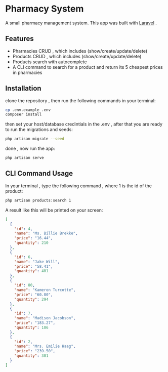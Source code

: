 # Pharmacy System

A small pharmacy management system. This app was built with [Laravel](https://laravel.com/docs/8.x) .

## Features

* Pharmacies CRUD , which includes (show/create/update/delete)
* Products CRUD , which includes (show/create/update/delete)
* Products search with autocomplete
* A CLI command to search for a product and return its 5 cheapest prices in pharmacies 

## Installation

clone the repository , then run the following commands in your terminal:

```bash
cp .env.example .env
composer install
```

then set your host/database credintials in the .env , after that you are ready to run the migrations and seeds:

```bash
php artisan migrate --seed
```

done , now run the app:

```bash
php artisan serve
```
## CLI Command Usage

In your terminal , type the following command , where 1 is the id of the product:

```bash
php artisan products:search 1
```

A result like this will be printed on your screen:

```json
[
  {
    "id": 4,
    "name": "Ms. Billie Brekke",
    "price": "16.44",
    "quantity": 210
  },
  {
    "id": 6,
    "name": "Jake Will",
    "price": "58.41",
    "quantity": 401
  },
  {
    "id": 80,
    "name": "Kameron Turcotte",
    "price": "60.80",
    "quantity": 294
  },
  {
    "id": 7,
    "name": "Madison Jacobson",
    "price": "183.27",
    "quantity": 106
  },
  {
    "id": 2,
    "name": "Mrs. Emilie Haag",
    "price": "239.50",
    "quantity": 301
  }
]
```










